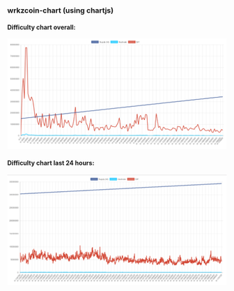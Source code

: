 ### wrkzcoin-chart (using chartjs)
#### Difficulty chart overall:
![Difficulty chart overal](https://raw.githubusercontent.com/wrkzdev/wrkzcoin-chart/master/graph.png)

#### Difficulty chart last 24 hours:
![Difficulty chart 24 hours](https://raw.githubusercontent.com/wrkzdev/wrkzcoin-chart/master/graph1d.png)
